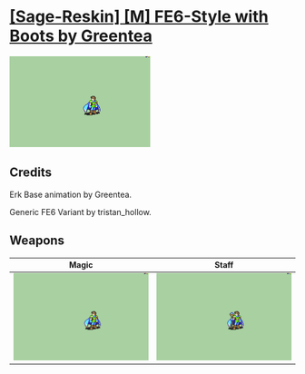 # [\[Sage-Reskin\] \[M\] FE6-Style with Boots by Greentea](./)

<img src="./6.%20Magic/Magic_000.png" alt="[Sage-Reskin] [M] FE6-Style with Boots by Greentea standing" />

## Credits

Erk Base animation by Greentea.

Generic FE6 Variant by tristan_hollow. 

## Weapons


|Magic |Staff |
|  :---: | :---: |
| <img alt="Magic animation" src="./6.%20Magic/Magic.gif" /> | <img alt="Staff animation" src="./7.%20Staff/Staff.gif" /> |
